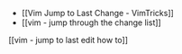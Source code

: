 
- [[Vim Jump to Last Change - VimTricks]]
- [[vim - jump through the change list]]

[[vim - jump to last edit how to]]